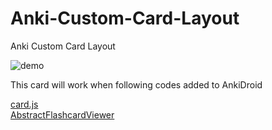 # Anki-Custom-Card-Layout

Anki Custom Card Layout

![demo](https://github.com/infinyte7/Anki-Custom-Card-Layout/blob/master/images/demo.gif)

This card will work when following codes added to AnkiDroid

[card.js](https://github.com/infinyte7/Anki-Android/blob/master/AnkiDroid/src/main/assets/scripts/card.js#L78)
<br>
[AbstractFlashcardViewer](https://github.com/infinyte7/Anki-Android/blob/master/AnkiDroid/src/main/java/com/ichi2/anki/AbstractFlashcardViewer.java#L3159)
